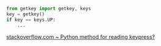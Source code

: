 ```python
from getkey import getkey, keys
key = getkey()
if key == keys.UP:
    ...
```

[stackoverflow.com ~ Python method for reading keypress?](https://stackoverflow.com/a/57534490)
